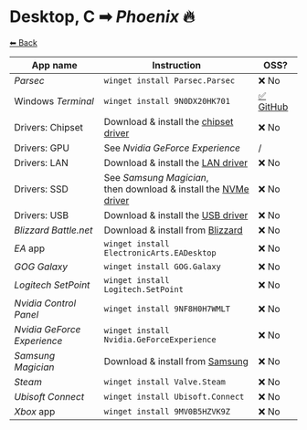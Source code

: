 # Desktop, C ➡ _Phoenix_ 🔥

[⬅ Back](./README.md)

| App name | Instruction | OSS? |
| -------- | ----------- | ---- |
| _Parsec_ | `winget install Parsec.Parsec` | ❌ No |
| Windows _Terminal_ | `winget install 9N0DX20HK701` | [✅ GitHub](https://github.com/Microsoft/Terminal) |
| Drivers: Chipset | Download & install the [chipset driver](https://rog.asus.com/de/motherboards/rog-strix/rog-strix-x470-f-gaming-model/helpdesk_download) | ❌ No |
| Drivers: GPU | See _Nvidia GeForce Experience_ | / |
| Drivers: LAN |  Download & install the [LAN driver](https://rog.asus.com/de/motherboards/rog-strix/rog-strix-x470-f-gaming-model/helpdesk_download) | ❌ No |
| Drivers: SSD | See _Samsung Magician_,<br>then download & install the [NVMe driver](https://www.samsung.com/semiconductor/minisite/ssd/product/consumer/960evo/) | ❌ No |
| Drivers: USB | Download & install the [USB driver](https://rog.asus.com/de/motherboards/rog-strix/rog-strix-x470-f-gaming-model/helpdesk_download) | ❌ No |
| _Blizzard Battle.net_ | Download & install from [Blizzard](https://www.blizzard.com/en-us/apps/battle.net/desktop) | ❌ No |
| _EA_ app | `winget install ElectronicArts.EADesktop` | ❌ No |
| _GOG Galaxy_ | `winget install GOG.Galaxy` | ❌ No |
| _Logitech SetPoint_ | `winget install Logitech.SetPoint` | ❌ No |
| _Nvidia Control Panel_ | `winget install 9NF8H0H7WMLT` | ❌ No |
| _Nvidia GeForce Experience_ | `winget install Nvidia.GeForceExperience` | ❌ No |
| _Samsung Magician_ | Download & install from [Samsung](https://www.samsung.com/semiconductor/minisite/ssd/product/consumer/magician/) | ❌ No |
| _Steam_ | `winget install Valve.Steam` | ❌ No |
| _Ubisoft Connect_ | `winget install Ubisoft.Connect` | ❌ No |
| _Xbox_ app | `winget install 9MV0B5HZVK9Z` | ❌ No |

<!-- 2. _Vortex_: `winget install NexusMods.Vortex` -->
